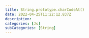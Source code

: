 ```yaml
---
title: String.prototype.charCodeAt()
date: 2022-04-25T11:22:12.837Z
description:
categories: [Js]
subCategories: [String]
---
```

